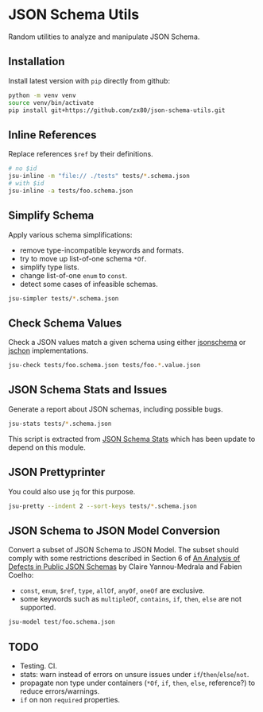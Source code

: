 # JSON Schema Utils

Random utilities to analyze and manipulate JSON Schema.

## Installation

Install latest version with `pip` directly from github:

```sh
python -m venv venv
source venv/bin/activate
pip install git+https://github.com/zx80/json-schema-utils.git
```

## Inline References

Replace references `$ref` by their definitions.

```sh
# no $id
jsu-inline -m "file:// ./tests" tests/*.schema.json
# with $id
jsu-inline -a tests/foo.schema.json
```

## Simplify Schema

Apply various schema simplifications:

- remove type-incompatible keywords and formats.
- try to move up list-of-one schema `*Of`.
- simplify type lists.
- change list-of-one `enum` to `const`.
- detect some cases of infeasible schemas.

```sh
jsu-simpler tests/*.schema.json
```

## Check Schema Values

Check a JSON values match a given schema using either
[jsonschema](https://github.com/python-jsonschema/jsonschema) or
[jschon](https://github.com/marksparkza/jschon) implementations.

```sh
jsu-check tests/foo.schema.json tests/foo.*.value.json
```

## JSON Schema Stats and Issues

Generate a report about JSON schemas, including possible bugs.

```sh
jsu-stats tests/*.schema.json
```

This script is extracted from [JSON Schema Stats](https://github.com/clairey-zx81/json-schema-stats)
which has been update to depend on this module.

## JSON Prettyprinter

You could also use `jq` for this purpose.

```sh
jsu-pretty --indent 2 --sort-keys tests/*.schema.json
```

## JSON Schema to JSON Model Conversion

Convert a subset of JSON Schema to JSON Model.
The subset should comply with some restrictions described in Section 6 of
[An Analysis of Defects in Public JSON Schemas](https://minesparis-psl.hal.science/hal-04415517/file/A-794-DepotHAL.pdf)
by Claire Yannou-Medrala and Fabien Coelho:

- `const`, `enum`, `$ref`, `type`, `allOf`, `anyOf`, `oneOf` are exclusive.
- some keywords such as `multipleOf`, `contains`, `if`, `then`, `else` are not supported.

```sh
jsu-model test/foo.schema.json
```

## TODO

- Testing. CI.
- stats: warn instead of errors on unsure issues under `if`/`then`/`else`/`not`.
- propagate non type under containers (`*Of`, `if`, `then`, `else`, reference?)
  to reduce errors/warnings.
- `if` on non `required` properties.
